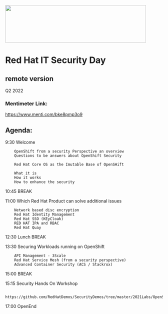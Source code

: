 <img src="https://github.com/alfbach/OCP_Arch/blob/master/logo.png" width="450" height="120">


# Red Hat IT Security Day
## remote version

Q2 2022

### Mentimeter Link:	

https://www.menti.com/bke8pmp3o9

## Agenda:

9:30		Welcome

		OpenShift from a security Perspective an overview
		Questions to be answers about OpenShift Security
		
		Red Hat Core OS as the Imutable Base of OpenSHift
		
		What it is
		How it works
		How to enhance the security

10:45		BREAK		

11:00		Which Red Hat Product can solve additional issues

		Network based disc encryption
		Red Hat Identity Management
		Red Hat SSO (KEyCloak)
		RED HAT IPA and RBAC
		Red Hat Quay

12:30		Lunch BREAK

13:30		Securing Workloads running on OpenShift

		API Management - 3Scale
		Red Hat Service Mesh (from a security perspective)
		Advanced Container Security (ACS / Stackrox)

15:00		BREAK

15:15		Security Hands On Workshop

		https://github.com/RedHatDemos/SecurityDemos/tree/master/2021Labs/OpenShiftSecurity/documentation

17:00		OpenEnd		
